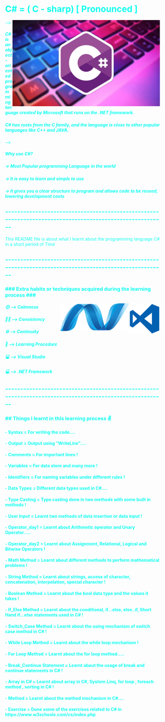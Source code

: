 <HTML>
<BODY BGCOLOUR = "#808080" TEXT ="##FFFFFF">
<h1>C# = ( C - sharp) [ Pronounced ]</h1>
<img align = "right" alt = "C#" src =R.jpg height = "280" width = "480">
-->
<h5>C# is an object - oriented programming language created by Microsoft that runs on the .NET framework.</h5>
<h5>C# has roots from the C family, and the language is close to other popular languages like C++ and JAVA.</h5>
-->
  <h5>Why use C#?</h5>
  <h5>-> Most Popular programming Language in the world</h5>
  <h5>-> It is easy to learn and simple to use</h5>
<h5>-> It gives you a clear structure to program and allows code to be reused, lowering development costs</h5>
<h2>--------------------------------------------------------------------------------------------------------</h2>
This README file is about what I learnt about the programming language C# in a short period of Time
<h2>--------------------------------------------------------------------------------------------------------</h2>
<h3><B> ### Extra habits or techniques acquired during the learning process ###</B></h3>
<img align = "right" alt = "Visual studio" src = OIP.png height = "100">

<img align = "right" alt = ".net Framework" src = .net.png height = "90">

<h5>😌 --> Calmness</h5>
<h5>🐱‍👤 --> Consistency</h5>
<h5>⚙  --> Continuity</h5>
<h5>📖 --> Learning Procedure</h5>
<h5>💻 --> Visual Studio</h5>
<h5>💻 --> .NET Framework</h5> 
<h2>--------------------------------------------------------------------------------------------------------</h2>
  <h3>## Things I learnt in this learning process ✌</h3>
  <h4>- Syntax = For writing the code.... </h5>
  <h4>- Output = Output using "WriteLine".... </h4>
  <h4>- Comments = For important lines !</h4>
  <h4>- Variables = For data store and many more !</h4>
  <h4>- Identifiers = For naming variables under different rules !</h4>
  <h4>- Data Types = Different data types used in C#....</h4>
  <h4>- Type Casting = Type casting done in two methods with some built in methods !</h4>
  <h4>- User Input = Learnt two methods of data insertion  or data input !</h4>
  <h4>- Operator_day1 = Learnt about Arithmetic operator and Unary Operator.....</h4>
  <h4>- Operator_day2 = Learnt about Assignment, Relational, Logical and Bitwise Operators !</h4>
  <h4>- Math Method = Learnt about different methods to perform mathematical problems !</h4>
  <h4>- String Method = Learnt about strings, access of character, concatenation, interpolation, special character !</h4>
  <h4>- Boolean Method = Learnt about the bool data type and the values it takes !</h4>
  <h4>- If_Else Method = Learnt about the conditional, if...else, else..if, Short Hand if...else statements used in C# !</h4>
  <h4>- Switch_Case Method = Learnt about the using mechanism of switch case method in C# !</h4>
  <h4>- While Loop Method = Learnt about the while loop mechanism !</h4>
  <h4>- For Loop Method = Learnt about the for loop method.....</h4>
  <h4>- Break_Continue Statement = Learnt about the usage of break and continue statements in C# !</h4> 
  <h4>- Array in C# = Learnt about array in C#, System.Linq, for loop , foreach method , sorting in C# !</h4>
  <h4>- Method = Learnt about the method mechanism in C#....</h4>
  <h4>- Exercise = Done some of the exercises related to C# in https://www.w3schools.com/cs/index.php </h4>
</BODY>
</HTML>













